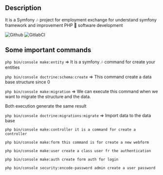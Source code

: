 ## Description

It is a Symfony 🎶 project for employment exchange for understand symfony framework and improvement PHP 🐘 software development

![Github](https://github.com/zearkiatos/symfony-employment-exchange-web/actions/workflows/action.yml/badge.svg)
![GitlabCI](https://gitlab.com/caprilespe/symfony-employment-exchange-web/badges/develop/pipeline.svg)

## Some important commands
 `php bin/console make:entity` => It is a symfony 🎶 command for create your entities

  `php bin/console doctrine:schema:create` => This command create a data base structure since 0

  `php bin/console make:migration` => We can execute this command when we want to migrate the structure and the data.

  Both execution generate the same result

  `php bin/console doctrine:migrations:migrate` => Import data to the data base

  `php bin/console make:controller it is a command for create a controller`

  `php bin/console make:form this command is for create a new webform`

  `php bin/console make:user create a class user fr the authentication`

  `php bin/console make:auth create form auth for login`

  `php bin/console security:encode-password admin create a user password`